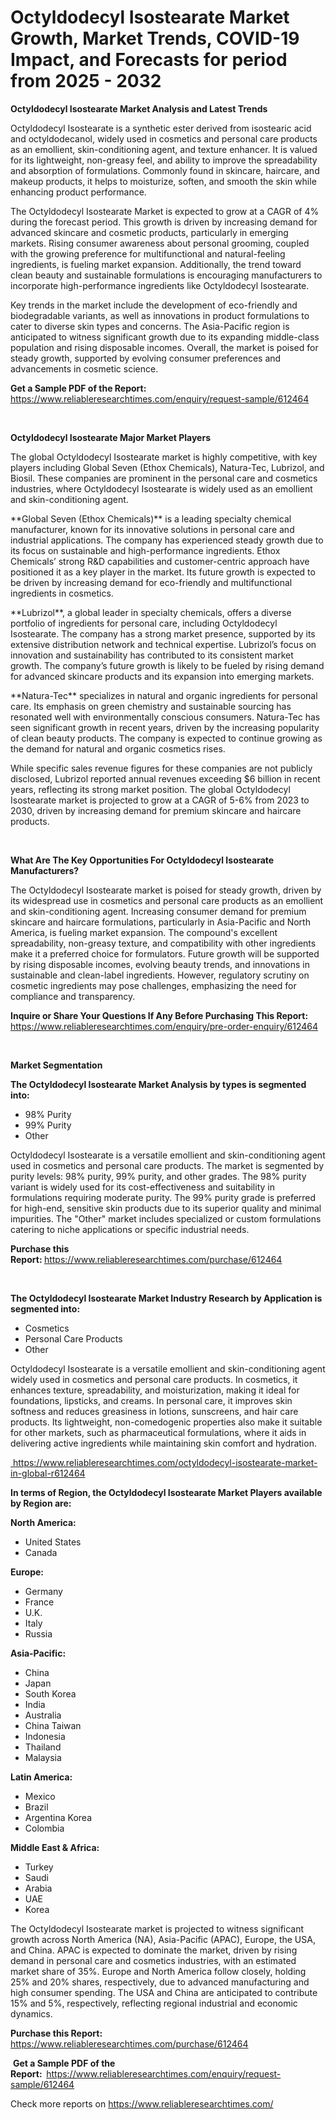 <p><h1>Octyldodecyl Isostearate Market Growth, Market Trends, COVID-19 Impact, and Forecasts for period from 2025 - 2032</h1></p><p><strong>Octyldodecyl Isostearate Market Analysis and Latest Trends</strong></p>
<p><p>Octyldodecyl Isostearate is a synthetic ester derived from isostearic acid and octyldodecanol, widely used in cosmetics and personal care products as an emollient, skin-conditioning agent, and texture enhancer. It is valued for its lightweight, non-greasy feel, and ability to improve the spreadability and absorption of formulations. Commonly found in skincare, haircare, and makeup products, it helps to moisturize, soften, and smooth the skin while enhancing product performance.</p><p>The Octyldodecyl Isostearate Market is expected to grow at a CAGR of 4% during the forecast period. This growth is driven by increasing demand for advanced skincare and cosmetic products, particularly in emerging markets. Rising consumer awareness about personal grooming, coupled with the growing preference for multifunctional and natural-feeling ingredients, is fueling market expansion. Additionally, the trend toward clean beauty and sustainable formulations is encouraging manufacturers to incorporate high-performance ingredients like Octyldodecyl Isostearate.</p><p>Key trends in the market include the development of eco-friendly and biodegradable variants, as well as innovations in product formulations to cater to diverse skin types and concerns. The Asia-Pacific region is anticipated to witness significant growth due to its expanding middle-class population and rising disposable incomes. Overall, the market is poised for steady growth, supported by evolving consumer preferences and advancements in cosmetic science.</p></p>
<p><strong>Get a Sample PDF of the Report:&nbsp;</strong> <a href="https://www.reliableresearchtimes.com/enquiry/request-sample/612464?utm_campaign=1558&utm_medium=2&utm_source=Github&utm_content=ia&utm_term=20012025&utm_id=octyldodecyl-isostearate">https://www.reliableresearchtimes.com/enquiry/request-sample/612464</a></p>
<p>&nbsp;</p>
<p><strong>Octyldodecyl Isostearate Major Market Players</strong></p>
<p><p>The global Octyldodecyl Isostearate market is highly competitive, with key players including Global Seven (Ethox Chemicals), Natura-Tec, Lubrizol, and Biosil. These companies are prominent in the personal care and cosmetics industries, where Octyldodecyl Isostearate is widely used as an emollient and skin-conditioning agent.</p><p>**Global Seven (Ethox Chemicals)** is a leading specialty chemical manufacturer, known for its innovative solutions in personal care and industrial applications. The company has experienced steady growth due to its focus on sustainable and high-performance ingredients. Ethox Chemicals’ strong R&D capabilities and customer-centric approach have positioned it as a key player in the market. Its future growth is expected to be driven by increasing demand for eco-friendly and multifunctional ingredients in cosmetics.</p><p>**Lubrizol**, a global leader in specialty chemicals, offers a diverse portfolio of ingredients for personal care, including Octyldodecyl Isostearate. The company has a strong market presence, supported by its extensive distribution network and technical expertise. Lubrizol’s focus on innovation and sustainability has contributed to its consistent market growth. The company’s future growth is likely to be fueled by rising demand for advanced skincare products and its expansion into emerging markets.</p><p>**Natura-Tec** specializes in natural and organic ingredients for personal care. Its emphasis on green chemistry and sustainable sourcing has resonated well with environmentally conscious consumers. Natura-Tec has seen significant growth in recent years, driven by the increasing popularity of clean beauty products. The company is expected to continue growing as the demand for natural and organic cosmetics rises.</p><p>While specific sales revenue figures for these companies are not publicly disclosed, Lubrizol reported annual revenues exceeding $6 billion in recent years, reflecting its strong market position. The global Octyldodecyl Isostearate market is projected to grow at a CAGR of 5-6% from 2023 to 2030, driven by increasing demand for premium skincare and haircare products.</p></p>
<p>&nbsp;</p>
<p><strong>What Are The Key Opportunities For Octyldodecyl Isostearate Manufacturers?</strong></p>
<p><p>The Octyldodecyl Isostearate market is poised for steady growth, driven by its widespread use in cosmetics and personal care products as an emollient and skin-conditioning agent. Increasing consumer demand for premium skincare and haircare formulations, particularly in Asia-Pacific and North America, is fueling market expansion. The compound's excellent spreadability, non-greasy texture, and compatibility with other ingredients make it a preferred choice for formulators. Future growth will be supported by rising disposable incomes, evolving beauty trends, and innovations in sustainable and clean-label ingredients. However, regulatory scrutiny on cosmetic ingredients may pose challenges, emphasizing the need for compliance and transparency.</p></p>
<p><strong>Inquire or Share Your Questions If Any Before Purchasing This Report:</strong> <a href="https://www.reliableresearchtimes.com/enquiry/pre-order-enquiry/612464?utm_campaign=1558&utm_medium=2&utm_source=Github&utm_content=ia&utm_term=20012025&utm_id=octyldodecyl-isostearate">https://www.reliableresearchtimes.com/enquiry/pre-order-enquiry/612464</a></p>
<p>&nbsp;</p>
<p><strong>Market Segmentation</strong></p>
<p><strong>The Octyldodecyl Isostearate Market Analysis by types is segmented into:</strong></p>
<p><ul><li>98% Purity</li><li>99% Purity</li><li>Other</li></ul></p>
<p><p>Octyldodecyl Isostearate is a versatile emollient and skin-conditioning agent used in cosmetics and personal care products. The market is segmented by purity levels: 98% purity, 99% purity, and other grades. The 98% purity variant is widely used for its cost-effectiveness and suitability in formulations requiring moderate purity. The 99% purity grade is preferred for high-end, sensitive skin products due to its superior quality and minimal impurities. The "Other" market includes specialized or custom formulations catering to niche applications or specific industrial needs.</p></p>
<p><strong>Purchase this Report:&nbsp;</strong><a href="https://www.reliableresearchtimes.com/purchase/612464?utm_campaign=1558&utm_medium=2&utm_source=Github&utm_content=ia&utm_term=20012025&utm_id=octyldodecyl-isostearate">https://www.reliableresearchtimes.com/purchase/612464</a></p>
<p>&nbsp;</p>
<p><strong>The Octyldodecyl Isostearate Market Industry Research by Application is segmented into:</strong></p>
<p><ul><li>Cosmetics</li><li>Personal Care Products</li><li>Other</li></ul></p>
<p><p>Octyldodecyl Isostearate is a versatile emollient and skin-conditioning agent widely used in cosmetics and personal care products. In cosmetics, it enhances texture, spreadability, and moisturization, making it ideal for foundations, lipsticks, and creams. In personal care, it improves skin softness and reduces greasiness in lotions, sunscreens, and hair care products. Its lightweight, non-comedogenic properties also make it suitable for other markets, such as pharmaceutical formulations, where it aids in delivering active ingredients while maintaining skin comfort and hydration.</p></p>
<p><a href="https://www.reliableresearchtimes.com/octyldodecyl-isostearate-market-in-global-r612464?utm_campaign=1558&utm_medium=2&utm_source=Github&utm_content=ia&utm_term=20012025&utm_id=octyldodecyl-isostearate">&nbsp;https://www.reliableresearchtimes.com/octyldodecyl-isostearate-market-in-global-r612464</a></p>
<p><strong>In terms of Region, the Octyldodecyl Isostearate Market Players available by Region are:</strong></p>
<p>
    <p> <strong> North America: </strong>
        <ul>
            <li>United States</li>
            <li>Canada</li>
        </ul>
        </p> 
    <p> <strong> Europe: </strong>
        <ul>
            <li>Germany</li>
            <li>France</li>
            <li>U.K.</li>
            <li>Italy</li>
            <li>Russia</li>
        </ul>
        </p> 
    <p> <strong> Asia-Pacific: </strong>
        <ul>
            <li>China</li>
            <li>Japan</li>
            <li>South Korea</li>
            <li>India</li>
            <li>Australia</li>
            <li>China Taiwan</li>
            <li>Indonesia</li>
            <li>Thailand</li>
            <li>Malaysia</li>
        </ul>
        </p> 
    <p> <strong> Latin America: </strong>
        <ul>
            <li>Mexico</li>
            <li>Brazil</li>
            <li>Argentina Korea</li>
            <li>Colombia</li>
        </ul>
        </p> 
    <p> <strong> Middle East & Africa: </strong>
        <ul>
            <li>Turkey</li>
            <li>Saudi</li>
            <li>Arabia</li>
            <li>UAE</li>
            <li>Korea</li>
        </ul>
    </p>
    </p>
<p><p>The Octyldodecyl Isostearate market is projected to witness significant growth across North America (NA), Asia-Pacific (APAC), Europe, the USA, and China. APAC is expected to dominate the market, driven by rising demand in personal care and cosmetics industries, with an estimated market share of 35%. Europe and North America follow closely, holding 25% and 20% shares, respectively, due to advanced manufacturing and high consumer spending. The USA and China are anticipated to contribute 15% and 5%, respectively, reflecting regional industrial and economic dynamics.</p></p>
<p><strong>Purchase this Report: </strong><a href="https://www.reliableresearchtimes.com/purchase/612464?utm_campaign=1558&utm_medium=2&utm_source=Github&utm_content=ia&utm_term=20012025&utm_id=octyldodecyl-isostearate">https://www.reliableresearchtimes.com/purchase/612464</a></p>
<p>&nbsp;<strong>Get a Sample PDF of the Report:&nbsp;&nbsp;</strong><a href="https://www.reliableresearchtimes.com/enquiry/request-sample/612464?utm_campaign=1558&utm_medium=2&utm_source=Github&utm_content=ia&utm_term=20012025&utm_id=octyldodecyl-isostearate">https://www.reliableresearchtimes.com/enquiry/request-sample/612464</a></p>
<p><strong></strong></p>
<p>Check more reports on <a href="https://www.reliableresearchtimes.com/?utm_campaign=1558&utm_medium=2&utm_source=Github&utm_content=ia&utm_term=20012025&utm_id=octyldodecyl-isostearate">https://www.reliableresearchtimes.com/</a></p>